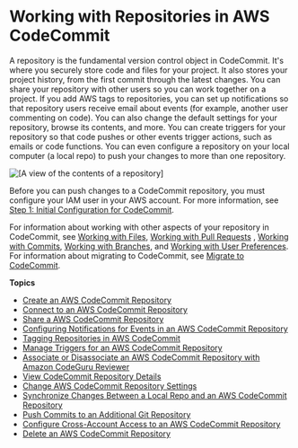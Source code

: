 # Working with Repositories in AWS CodeCommit<a name="repositories"></a>

A repository is the fundamental version control object in CodeCommit\. It's where you securely store code and files for your project\. It also stores your project history, from the first commit through the latest changes\. You can share your repository with other users so you can work together on a project\. If you add AWS tags to repositories, you can set up notifications so that repository users receive email about events \(for example, another user commenting on code\)\. You can also change the default settings for your repository, browse its contents, and more\. You can create triggers for your repository so that code pushes or other events trigger actions, such as emails or code functions\. You can even configure a repository on your local computer \(a local repo\) to push your changes to more than one repository\. 

![\[A view of the contents of a repository\]](http://docs.aws.amazon.com/codecommit/latest/userguide/images/codecommit-code-browse.png)

Before you can push changes to a CodeCommit repository, you must configure your IAM user in your AWS account\. For more information, see [Step 1: Initial Configuration for CodeCommit](setting-up-gc.md#setting-up-gc-account)\. 

For information about working with other aspects of your repository in CodeCommit, see [Working with Files](files.md), [Working with Pull Requests](pull-requests.md) , [Working with Commits](commits.md), [Working with Branches](branches.md), and [Working with User Preferences](user-preferences.md)\. For information about migrating to CodeCommit, see [Migrate to CodeCommit](how-to-migrate-repository.md)\.

**Topics**
+ [Create an AWS CodeCommit Repository](how-to-create-repository.md)
+ [Connect to an AWS CodeCommit Repository](how-to-connect.md)
+ [Share a AWS CodeCommit Repository](how-to-share-repository.md)
+ [Configuring Notifications for Events in an AWS CodeCommit Repository](how-to-repository-email.md)
+ [Tagging Repositories in AWS CodeCommit](how-to-tag-repository.md)
+ [Manage Triggers for an AWS CodeCommit Repository](how-to-notify.md)
+ [Associate or Disassociate an AWS CodeCommit Repository with Amazon CodeGuru Reviewer](how-to-amazon-codeguru-reviewer.md)
+ [View CodeCommit Repository Details](how-to-view-repository-details.md)
+ [Change AWS CodeCommit Repository Settings](how-to-change-repository.md)
+ [Synchronize Changes Between a Local Repo and an AWS CodeCommit Repository](how-to-sync-changes.md)
+ [Push Commits to an Additional Git Repository](how-to-mirror-repo-pushes.md)
+ [Configure Cross\-Account Access to an AWS CodeCommit Repository](cross-account.md)
+ [Delete an AWS CodeCommit Repository](how-to-delete-repository.md)